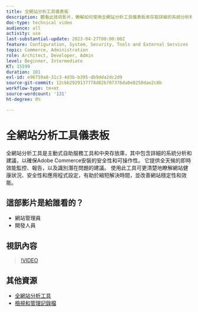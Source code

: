 ```yaml
---
title: 全網站分析工具儀表板
description: 觀看此技術影片，瞭解如何使用全網站分析工具儀表板來存取詳細的系統分析和建議，以確保Adobe Commerce安裝的安全性和可操作性。
doc-type: technical video
audience: all
activity: use
last-substantial-update: 2023-04-27T00:00:00Z
feature: Configuration, System, Security, Tools and External Services
topic: Commerce, Administration
role: Architect, Developer, Admin
level: Beginner, Intermediate
KT: 15599
duration: 101
exl-id: e96759a8-31c3-4d3b-b395-db9dda2dc2d9
source-git-commit: 12cbb2929137778d82b707376da0e0250dae2c8b
workflow-type: tm+mt
source-wordcount: '131'
ht-degree: 0%

---
```


# 全網站分析工具儀表板

全網站分析工具是主動式自助服務工具和中央存放庫，其中包含詳細的系統分析和建議，以確保Adobe Commerce安裝的安全性和可操作性。 它提供全天候的即時效能監控、報告，以及識別潛在問題的建議。 使用此工具可更清楚地瞭解網站健康狀況、安全性和應用程式設定，有助於縮短解決時間，並改善網站穩定性和效能。

## 這部影片是給誰看的？

- 網站管理員
- 開發人員

## 視訊內容

>[!VIDEO](https://video.tv.adobe.com/v/344001?learn=on)

## 其他資源

- [全網站分析工具](https://experienceleague.adobe.com/docs/commerce-operations/tools/site-wide-analysis-tool/intro.html)
- [檢視和管理記錄檔](https://experienceleague.adobe.com/docs/commerce-cloud-service/user-guide/develop/test/log-locations.html)
